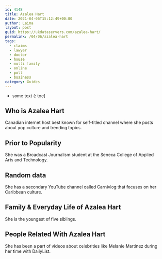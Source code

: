 ```yaml
---
id: 4148
title: Azalea Hart
date: 2021-04-06T15:12:49+00:00
author: Laima
layout: post
guid: https://ukdataservers.com/azalea-hart/
permalink: /04/06/azalea-hart
tags:
  - claims
  - lawyer
  - doctor
  - house
  - multi family
  - online
  - poll
  - business
category: Guides
---
```


* some text
{: toc}


## Who is Azalea Hart
                  
                  
                  
Canadian internet host best known for self-titled channel where she posts about pop culture and trending topics. 
                  
              
            
              
            
                
                
                
## Prior to Popularity
                  
                  
                  
She was a Broadcast Journalism student at the Seneca College of Applied Arts and Technology. 
                  
              
            
              
            
                
                
                
## Random data
                  
                  
                  
She has a secondary YouTube channel called Carnivlog that focuses on her Caribbean culture. 
                  
              
            
              
            
                
                
                
## Family & Everyday Life of Azalea Hart
                  
                  
                  
She is the youngest of five siblings. 
                  
              
            
              
            
                
                
                
## People Related With Azalea Hart
                  
                  
                  
She has been a part of videos about celebrities like Melanie Martinez during her time with DailyList.
                  
              
            
              
            
                
              
            
              
              
            
            
              
            
          
          
          